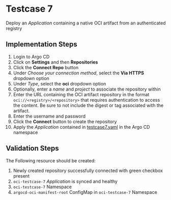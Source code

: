 # Testcase 7

Deploy an _Application_ containing a native OCI artifact from an authenticated registry

## Implementation Steps

1. Login to Argo CD
2. Click on **Settings** and then **Repositories**
3. Click the **Connect Repo** button
4. Under _Choose your connection method_, select the **Via HTTPS** dropdown option
5. Under _Type_, select the **oci** dropdown option
6. Optionally, enter a _name_ and _project_ to associate the repository within
7. Enter the URL containing the OCI artifact repository in the format `oci://<registry>/<repository>` that requires authentication to access the content. Be sure to not include the digest or tag associated with the artifact.
8. Enter the username and password
9. Click the **Connect** button to create the repository
10. Apply the _Application_ contained in [testcase7.yaml](../applications/testcase7.yaml) in the Argo CD namespace

## Validation Steps

The Following resource should be created:

1. Newly created repository successfully connected with green checkbox present
2. `oci-testcase-7` _Application_ is synced and healthy
3. `oci-testcase-7` Namespace
4. `argocd-oci-manifest-root` ConfigMap in `oci-testcase-7` Namespace
